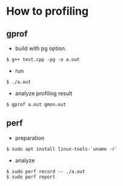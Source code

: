 # How to profiling

## gprof
- build with pg option.
```
$ g++ test.cpp -pg -o a.out
```

- run
```
$ ./a.out
```

- analyze profiling result
```
$ gprof a.out gmon.out
```

## perf

- preparation
```
$ sudo apt install linux-tools-`uname -r`
```

- analyze 
```
$ sudo perf record -- ./a.out
$ sudo perf report
```